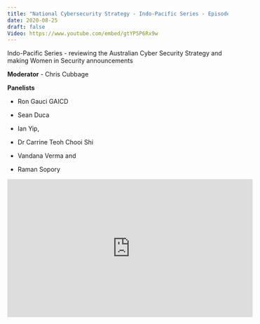```yaml
---
title: "National Cybersecurity Strategy - Indo-Pacific Series - Episode 2"
date: 2020-08-25
draft: false
Video: https://www.youtube.com/embed/gtYP5P6Rx9w
---
```

 
Indo-Pacific Series - reviewing the Australian Cyber Security Strategy and making Women in Security announcements

**Moderator** - Chris Cubbage
 
**Panelists**

* Ron Gauci GAICD 

* Sean Duca

* Ian Yip,
 
* Dr Carrine Teoh Chooi Shi
 
* Vandana Verma and 

* Raman Sopory 

<iframe width="560" height="315" src="https://www.youtube.com/embed/vH09VzfHUM4" frameborder="0" allow="accelerometer; autoplay; clipboard-write; encrypted-media; gyroscope; picture-in-picture" allowfullscreen></iframe>